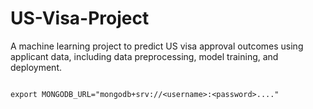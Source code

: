 # US-Visa-Project
A machine learning project to predict US visa approval outcomes using applicant data, including data preprocessing, model training, and deployment.



```

export MONGODB_URL="mongodb+srv://<username>:<password>...."




```